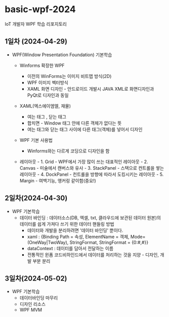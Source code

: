 # basic-wpf-2024
IoT 개발자 WPF 학습 리포지토리

## 1일차 (2024-04-29)
- WPF(Window Presentation Foundation) 기본학습
    - Winforms 확장한 WPF
        - 이전의 WinForms는 이미지 비트맵 방식(2D)
        - WPF 이미지 벡터방식
        - XAML 화면 디자인 - 안드로이드 개발시 JAVA XML로 화면디자인과 PyQt로 디자인과 동일

    - XAML(엑스에이엠엘, 재물)
        - 여는 태그 <Window>, 닫는 태그 </Window>
        - 합치면 <Window /> - Window 태그 안에 다른 객체가 없다는 뜻
        - 여는 태그와 닫는 태그 사이에 다른 태그(객체)를 넣어서 디자인

    - WPF 기본 사용법
        - Winforms와는 다르게 코딩으로 디자인을 함

    - 레이아웃
            - 1. Grid - WPF에서 가장 많이 쓰는 대표적인 레이아웃 
            - 2. Canvas - 미술에서 캔버스와 유사
            - 3. StackPanel - 스택으로 컨트롤을 쌓는 레이아웃
            - 4. DockPanel - 컨트롤을 방향에 따라서 도킹시키는 레이아웃
            - 5. Margin - 여백기능, 앵커링 같이함(중요!)

## 2일차(2024-04-30)
- WPF 기본학습
    - 데이터 바인딩 : 데이터소스(DB, 엑셀, txt, 클라우드에 보관된 데이터 원본)의 데이터를 쉽게 가져다 쓰기 위한 데이터 핸들링 방법
        - 데이터와 개발을 분리하려면 '데이터 바인딩' 뿐이다.
        - xaml : {Binding Path = 속성, ElementName = 객체, Mode=(OneWay|TwoWay), StringFormat, StringFormat = {0:#,#}}
        - dataContext : 데이터를 담아서 전달하는 이름
        - 전통적인 윈폼 코드비하인드에서 데이터를 처리하는 것을 지양 - 디자인, 개발 부분 분리

## 3일차(2024-05-02)
- WPF 기본학습
    - 데이터바인딩 마무리
    - 디자인 리소스
    - WPF MVM